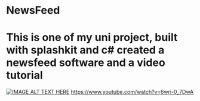 # NewsFeed
# This is one of my uni project, built with splashkit and c# created a newsfeed software and a video tutorial
[![IMAGE ALT TEXT HERE](https://img.youtube.com/vi/6wri-0_7DwA/0.jpg)](https://www.youtube.com/watch?v=6wri-0_7DwA)
https://www.youtube.com/watch?v=6wri-0_7DwA
